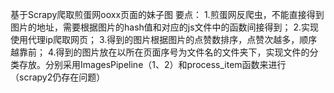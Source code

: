 基于Scrapy爬取煎蛋网ooxx页面的妹子图
要点：
1.煎蛋网反爬虫，不能直接得到图片的地址，需要根据图片的hash值和对应的js文件中的函数间接得到；
2.实现使用代理ip爬取网页；
3.得到的图片根据图片的点赞数排序，点赞次越多，顺序越靠前；
4.得到的图片放在以所在页面序号为文件名的文件夹下，实现文件的分类存放。分别采用ImagesPipeline（1、2）和process_item函数来进行（scrapy2仍存在问题）